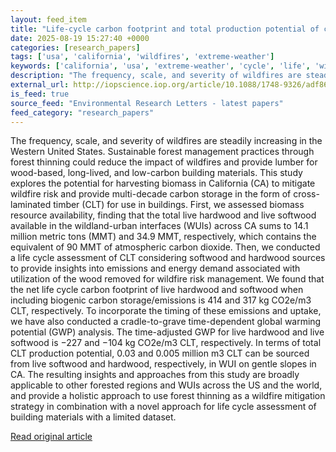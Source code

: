 ```yaml
---
layout: feed_item
title: "Life-cycle carbon footprint and total production potential of cross-laminated timber from California’s wildland-urban interface"
date: 2025-08-19 15:27:40 +0000
categories: [research_papers]
tags: ['usa', 'california', 'wildfires', 'extreme-weather']
keywords: ['california', 'usa', 'extreme-weather', 'cycle', 'life', 'wildfires', 'carbon']
description: "The frequency, scale, and severity of wildfires are steadily increasing in the Western United States"
external_url: http://iopscience.iop.org/article/10.1088/1748-9326/adf868
is_feed: true
source_feed: "Environmental Research Letters - latest papers"
feed_category: "research_papers"
---
```


The frequency, scale, and severity of wildfires are steadily increasing in the Western United States. Sustainable forest management practices through forest thinning could reduce the impact of wildfires and provide lumber for wood-based, long-lived, and low-carbon building materials. This study explores the potential for harvesting biomass in California (CA) to mitigate wildfire risk and provide multi-decade carbon storage in the form of cross-laminated timber (CLT) for use in buildings. First, we assessed biomass resource availability, finding that the total live hardwood and live softwood available in the wildland-urban interfaces (WUIs) across CA sums to 14.1 million metric tons (MMT) and 34.9 MMT, respectively, which contains the equivalent of 90 MMT of atmospheric carbon dioxide. Then, we conducted a life cycle assessment of CLT considering softwood and hardwood sources to provide insights into emissions and energy demand associated with utilization of the wood removed for wildfire risk management. We found that the net life cycle carbon footprint of live hardwood and softwood when including biogenic carbon storage/emissions is 414 and 317 kg CO2e/m3 CLT, respectively. To incorporate the timing of these emissions and uptake, we have also conducted a cradle-to-grave time-dependent global warming potential (GWP) analysis. The time-adjusted GWP for live hardwood and live softwood is −227 and −104 kg CO2e/m3 CLT, respectively. In terms of total CLT production potential, 0.03 and 0.005 million m3 CLT can be sourced from live softwood and hardwood, respectively, in WUI on gentle slopes in CA. The resulting insights and approaches from this study are broadly applicable to other forested regions and WUIs across the US and the world, and provide a holistic approach to use forest thinning as a wildfire mitigation strategy in combination with a novel approach for life cycle assessment of building materials with a limited dataset.

[Read original article](http://iopscience.iop.org/article/10.1088/1748-9326/adf868)
